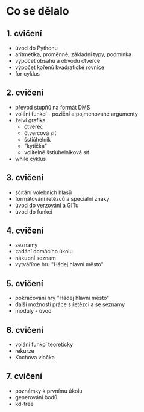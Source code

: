 # Co se dělalo

## 1. cvičení
* úvod do Pythonu
* aritmetika, proměnné, základní typy, podmínka
* výpočet obsahu a obvodu čtverce
* výpočet kořenů kvadratické rovnice
* for cyklus

## 2. cvičení
* převod stupňů na formát DMS
* volání funkcí - poziční a pojmenované argumenty
* želví grafika
  * čtverec
  * čtvercová síť
  * šstiúhelník
  * "kytička"
  * volitelně šstiúhelníková síť
* while cyklus

## 3. cvičení
* sčítání volebních hlasů
* formátování řetězců a speciální znaky
* úvod do verzování a GITu
* úvod do funkcí

## 4. cvičení
* seznamy
* zadání domácího úkolu
* nákupní seznam
* vytváříme hru "Hádej hlavní město"

## 5. cvičení
* pokračování hry "Hádej hlavní město"
* další možnosti práce s řetězci a se seznamy
* moduly - úvod

## 6. cvičení
* volání funkcí teoreticky
* rekurze
* Kochova vločka

## 7. cvičení
* poznámky k prvnímu úkolu
* generování bodů
* kd-tree
